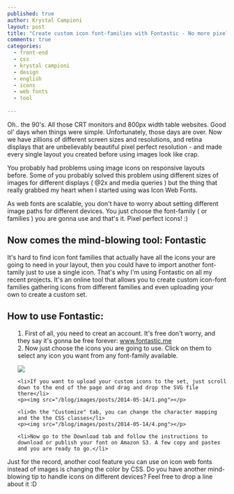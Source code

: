 ```yaml
---
published: true
author: Krystal Campioni
layout: post
title: "Create custom icon font-families with Fontastic - No more pixelated icons on retina displays"
comments: true
categories:
  - front-end
  - css
  - krystal campioni
  - design
  - english
  - icons
  - web fonts
  - tool
  
---
```


Oh.. the 90's. All those CRT monitors and 800px width table websites. Good ol' days when things were simple. Unfortunately, those days are over. Now we have zillions of different screen sizes and resolutions, and retina displays that are unbelievably beautiful pixel perfect resolution - and made every single layout you created before using images look like crap.

You probably had problems using image icons on responsive layouts before. Some of you probably solved this problem using different sizes of images for different displays ( @2x and media queries ) but the thing that really grabbed my heart when I started using was Icon Web Fonts.
<!--more-->
As web fonts are scalable, you don't have to worry about setting different image paths for different devices. You just choose the font-family ( or families ) you are gonna use and that's it. Pixel perfect icons! :)

<h2>Now comes the mind-blowing tool: Fontastic</h2>

It's hard to find icon font families that actually have all the icons your are going to need in your layout, then you could have to import  another  font-tamily just to use a single icon. That's why I'm using Fontastic on all my recent projects. It's an online tool that allows you to create custom icon-font families gathering icons from different families and even uploading your own to create a custom set. 

<h2>How to use Fontastic:</h2> 

<ul style="list-style: decimal inside">
    <li>First of all, you need to creat an account. It's free don't worry, and they say it's gonna be free forever: <a href="http://fontastic.me/" target="_blank">www.fontastic.me</a></li>
    <li>Now just choose the icons you are going to use. Click on them to select any icon you want from any font-family available.    </li>
    <p><img src="/blog/images/posts/2014-05-14/0.png"></p>

    <li>If you want to upload your custom icons to the set, just scroll down to the end of the page and drag and drop the SVG file there</li>
    <p><img src="/blog/images/posts/2014-05-14/1.png"></p>
    
    <li>On the "Customize" tab, you can change the character mapping and the the CSS classes</li>
    <p><img src="/blog/images/posts/2014-05-14/4.png"></p>
    
    <li>Now go to the Download tab and follow the instructions to download or publish your font on Amazon S3. A few copy and pastes and you are ready to go.</li>
</ul>

Just for the record, another cool feature you can use on icon web fonts instead of images is changing the color by CSS. Do you have another mind-blowing tip to handle icons on different devices? Feel free to drop a line about it :D



